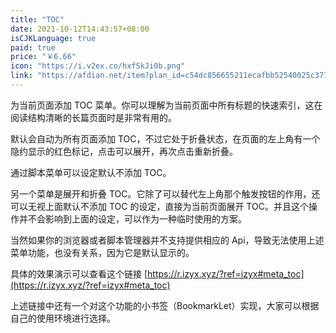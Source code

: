 ```yaml
---
title: "TOC"
date: 2021-10-12T14:43:57+08:00
isCJKLanguage: true
paid: true
price: "￥6.66"
icon: "https://i.v2ex.co/hxfSkJi0b.png"
link: "https://afdian.net/item?plan_id=c54dc856655211ecafbb52540025c377"
---
```


为当前页面添加 TOC 菜单。你可以理解为当前页面中所有标题的快速索引，这在阅读结构清晰的长篇页面时是非常有用的。

<!--more-->

默认会自动为所有页面添加 TOC，不过它处于折叠状态，在页面的左上角有一个隐约显示的红色标记，点击可以展开，再次点击重新折叠。

通过脚本菜单可以设定默认不添加 TOC。

另一个菜单是展开和折叠 TOC。它除了可以替代左上角那个触发按钮的作用，还可以无视上面默认不添加 TOC 的设定，直接为当前页面展开 TOC。并且这个操作并不会影响到上面的设定，可以作为一种临时使用的方案。

当然如果你的浏览器或者脚本管理器并不支持提供相应的 Api，导致无法使用上述菜单功能，也没有关系，因为它是默认显示的。

具体的效果演示可以查看这个链接 [https://r.izyx.xyz/?ref=izyx#meta_toc](https://r.izyx.xyz/?ref=izyx#meta_toc)

上述链接中还有一个对这个功能的小书签（BookmarkLet）实现，大家可以根据自己的使用环境进行选择。